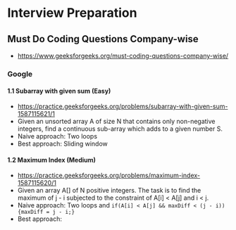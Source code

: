 # Interview Preparation

## Must Do Coding Questions Company-wise
- https://www.geeksforgeeks.org/must-coding-questions-company-wise/

### Google
#### 1.1 Subarray with given sum (Easy)
- https://practice.geeksforgeeks.org/problems/subarray-with-given-sum-1587115621/1
- Given an unsorted array A of size N that contains only non-negative integers, find a continuous sub-array which adds to a given number S.
- Naive approach: Two loops
- Best approach: Sliding window

#### 1.2 Maximum Index (Medium)
- https://practice.geeksforgeeks.org/problems/maximum-index-1587115620/1
- Given an array A[] of N positive integers. The task is to find the maximum of j - i subjected to the constraint of A[i] < A[j] and i < j.
- Naive approach: Two loops and ```if(A[i] < A[j] && maxDiff < (j - i)) {maxDiff = j - i;}```
- Best approach: 
